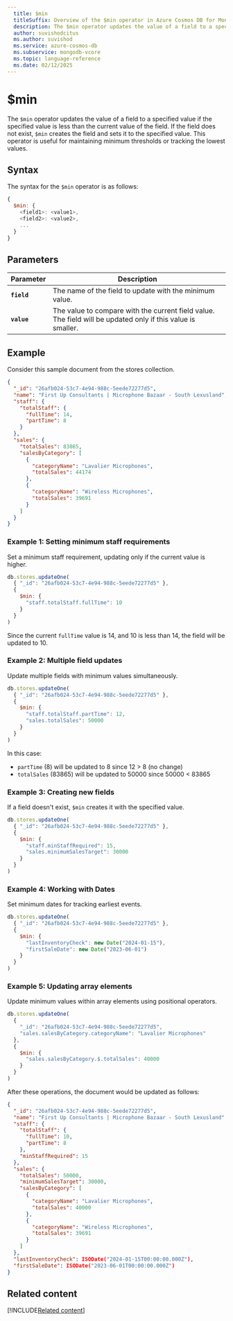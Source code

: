 ```yaml
---
  title: $min
  titleSuffix: Overview of the $min operator in Azure Cosmos DB for MongoDB (vCore)
  description: The $min operator updates the value of a field to a specified value if the specified value is less than the current value of the field.
  author: suvishodcitus
  ms.author: suvishod
  ms.service: azure-cosmos-db
  ms.subservice: mongodb-vcore
  ms.topic: language-reference
  ms.date: 02/12/2025
---
```


# $min


The `$min` operator updates the value of a field to a specified value if the specified value is less than the current value of the field. If the field does not exist, `$min` creates the field and sets it to the specified value. This operator is useful for maintaining minimum thresholds or tracking the lowest values.

## Syntax

The syntax for the `$min` operator is as follows:

```javascript
{
  $min: {
    <field1>: <value1>,
    <field2>: <value2>,
    ...
  }
}
```

## Parameters

| Parameter | Description |
| --- | --- |
| **`field`** | The name of the field to update with the minimum value. |
| **`value`** | The value to compare with the current field value. The field will be updated only if this value is smaller. |

## Example

Consider this sample document from the stores collection.

```json
{
  "_id": "26afb024-53c7-4e94-988c-5eede72277d5",
  "name": "First Up Consultants | Microphone Bazaar - South Lexusland",
  "staff": {
    "totalStaff": {
      "fullTime": 14,
      "partTime": 8
    }
  },
  "sales": {
    "totalSales": 83865,
    "salesByCategory": [
      {
        "categoryName": "Lavalier Microphones",
        "totalSales": 44174
      },
      {
        "categoryName": "Wireless Microphones",
        "totalSales": 39691
      }
    ]
  }
}
```

### Example 1: Setting minimum staff requirements

Set a minimum staff requirement, updating only if the current value is higher.

```javascript
db.stores.updateOne(
  { "_id": "26afb024-53c7-4e94-988c-5eede72277d5" },
  {
    $min: {
      "staff.totalStaff.fullTime": 10
    }
  }
)
```

Since the current `fullTime` value is 14, and 10 is less than 14, the field will be updated to 10.

### Example 2: Multiple field updates

Update multiple fields with minimum values simultaneously.

```javascript
db.stores.updateOne(
  { "_id": "26afb024-53c7-4e94-988c-5eede72277d5" },
  {
    $min: {
      "staff.totalStaff.partTime": 12,
      "sales.totalSales": 50000
    }
  }
)
```

In this case:
- `partTime` (8) will be updated to 8 since 12 > 8 (no change)
- `totalSales` (83865) will be updated to 50000 since 50000 < 83865

### Example 3: Creating new fields

If a field doesn't exist, `$min` creates it with the specified value.

```javascript
db.stores.updateOne(
  { "_id": "26afb024-53c7-4e94-988c-5eede72277d5" },
  {
    $min: {
      "staff.minStaffRequired": 15,
      "sales.minimumSalesTarget": 30000
    }
  }
)
```

### Example 4: Working with Dates

Set minimum dates for tracking earliest events.

```javascript
db.stores.updateOne(
  { "_id": "26afb024-53c7-4e94-988c-5eede72277d5" },
  {
    $min: {
      "lastInventoryCheck": new Date("2024-01-15"),
      "firstSaleDate": new Date("2023-06-01")
    }
  }
)
```

### Example 5: Updating array elements

Update minimum values within array elements using positional operators.

```javascript
db.stores.updateOne(
  {
    "_id": "26afb024-53c7-4e94-988c-5eede72277d5",
    "sales.salesByCategory.categoryName": "Lavalier Microphones"
  },
  {
    $min: {
      "sales.salesByCategory.$.totalSales": 40000
    }
  }
)
```

After these operations, the document would be updated as follows:

```json
{
  "_id": "26afb024-53c7-4e94-988c-5eede72277d5",
  "name": "First Up Consultants | Microphone Bazaar - South Lexusland",
  "staff": {
    "totalStaff": {
      "fullTime": 10,
      "partTime": 8
    },
    "minStaffRequired": 15
  },
  "sales": {
    "totalSales": 50000,
    "minimumSalesTarget": 30000,
    "salesByCategory": [
      {
        "categoryName": "Lavalier Microphones",
        "totalSales": 40000
      },
      {
        "categoryName": "Wireless Microphones",
        "totalSales": 39691
      }
    ]
  },
  "lastInventoryCheck": ISODate("2024-01-15T00:00:00.000Z"),
  "firstSaleDate": ISODate("2023-06-01T00:00:00.000Z")
}
```

## Related content

[!INCLUDE[Related content](../includes/related-content.md)]